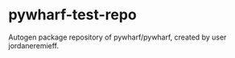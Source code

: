 # pywharf-test-repo
Autogen package repository of pywharf/pywharf, created by user jordaneremieff. 
